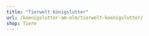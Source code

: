 ```yaml
---
title: "Tierwelt Königslutter"
url: /koenigslutter-am-elm/tierwelt-koenigslutter/
shop: Tiere
---
```

